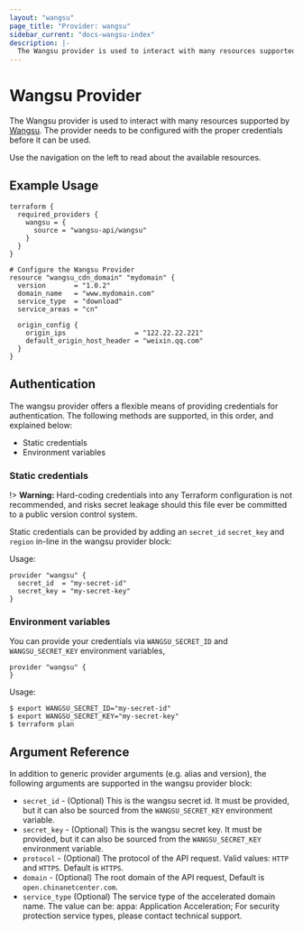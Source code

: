 ```yaml
---
layout: "wangsu"
page_title: "Provider: wangsu"
sidebar_current: "docs-wangsu-index"
description: |-
  The Wangsu provider is used to interact with many resources supported by wangsu. The provider needs to be configured with the proper credentials before it can be used.
---
```


# Wangsu Provider

The Wangsu provider is used to interact with many resources supported by [Wangsu](https://www.wangsu.com).
The provider needs to be configured with the proper credentials before it can be used.

Use the navigation on the left to read about the available resources.

## Example Usage

```hcl
terraform {
  required_providers {
    wangsu = {
      source = "wangsu-api/wangsu"
    }
  }
}

# Configure the Wangsu Provider
resource "wangsu_cdn_domain" "mydomain" {
  version       = "1.0.2"
  domain_name   = "www.mydomain.com"
  service_type  = "download"
  service_areas = "cn"

  origin_config {
    origin_ips                 = "122.22.22.221"
    default_origin_host_header = "weixin.qq.com"
  }
}
```

## Authentication

The wangsu provider offers a flexible means of providing credentials for authentication.
The following methods are supported, in this order, and explained below:

- Static credentials
- Environment variables

### Static credentials

!> **Warning:** Hard-coding credentials into any Terraform configuration is not
recommended, and risks secret leakage should this file ever be committed to a
public version control system.

Static credentials can be provided by adding an `secret_id` `secret_key` and `region` in-line in the wangsu provider block:

Usage:

```hcl
provider "wangsu" {
  secret_id  = "my-secret-id"
  secret_key = "my-secret-key"
}
```

### Environment variables

You can provide your credentials via `WANGSU_SECRET_ID` and `WANGSU_SECRET_KEY` environment variables,

```hcl
provider "wangsu" {
}
```

Usage:

```shell
$ export WANGSU_SECRET_ID="my-secret-id"
$ export WANGSU_SECRET_KEY="my-secret-key"
$ terraform plan
```


## Argument Reference

In addition to generic provider arguments (e.g. alias and version), the following arguments are supported in the wangsu provider block:

* `secret_id` - (Optional) This is the wangsu secret id. It must be provided, but it can also be sourced from the `WANGSU_SECRET_KEY` environment variable.
* `secret_key` - (Optional) This is the wangsu secret key. It must be provided, but it can also be sourced from the `WANGSU_SECRET_KEY` environment variable.
* `protocol` - (Optional) The protocol of the API request. Valid values: `HTTP` and `HTTPS`. Default is `HTTPS`.
* `domain` - (Optional) The root domain of the API request, Default is `open.chinanetcenter.com`.
* `service_type` (Optional) The service type of the accelerated domain name. The value can be: appa: Application Acceleration; For security protection service types, please contact technical support.
